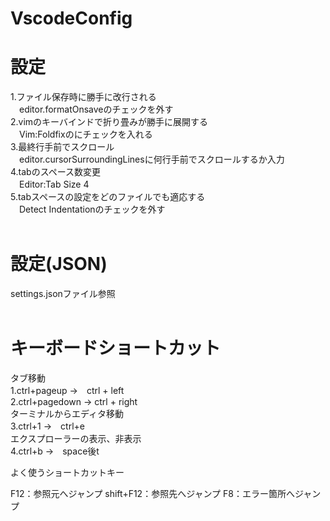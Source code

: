 # VscodeConfig<br>

# 設定<br>
1.ファイル保存時に勝手に改行される<br>
　editor.formatOnsaveのチェックを外す<br>
2.vimのキーバインドで折り畳みが勝手に展開する<br>
　Vim:Foldfixのにチェックを入れる<br>
3.最終行手前でスクロール<br>
　editor.cursorSurroundingLinesに何行手前でスクロールするか入力<br>
4.tabのスペース数変更<br>
　Editor:Tab Size 4<br>
5.tabスペースの設定をどのファイルでも適応する<br>
　Detect Indentationのチェックを外す<br>
<br>
# 設定(JSON)<br>
settings.jsonファイル参照<br>
<br>
# キーボードショートカット<br>
タブ移動<br>
1.ctrl+pageup →　ctrl + left<br>
2.ctrl+pagedown → ctrl + right<br>
ターミナルからエディタ移動<br>
3.ctrl+1 →　ctrl+e<br>
エクスプローラーの表示、非表示<br>
4.ctrl+b →　space後t<br>

よく使うショートカットキー<br>

F12：参照元へジャンプ
shift+F12：参照先へジャンプ
F8：エラー箇所へジャンプ
